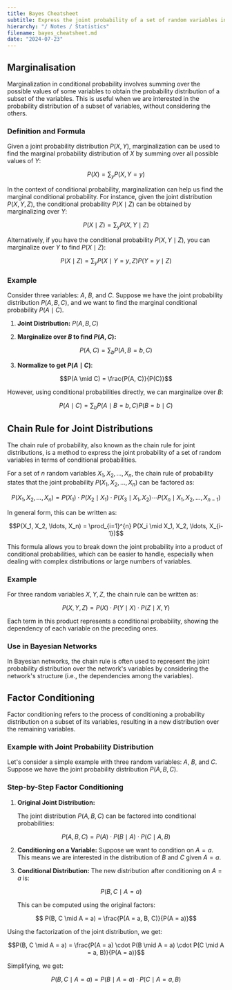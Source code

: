 ```yaml
---
title: Bayes Cheatsheet
subtitle: Express the joint probability of a set of random variables in terms of conditional probabilities
hierarchy: "/ Notes / Statistics"
filename: bayes_cheatsheet.md
date: "2024-07-23"
---
```

## Marginalisation
Marginalization in conditional probability involves summing over the possible values of some variables to obtain the probability distribution of a subset of the variables. This is useful when we are interested in the probability distribution of a subset of variables, without considering the others.

### Definition and Formula

Given a joint probability distribution $P(X, Y)$, marginalization can be used to find the marginal probability distribution of $X$ by summing over all possible values of $Y$:

```math
P(X) = \sum_{y} P(X, Y = y) 
```
In the context of conditional probability, marginalization can help us find the marginal conditional probability. For instance, given the joint distribution $P(X, Y, Z)$, the conditional probability $P(X \mid Z)$ can be obtained by marginalizing over $Y$:

```math
P(X \mid Z) = \sum_{y} P(X, Y \mid Z)
```
Alternatively, if you have the conditional probability $P(X, Y \mid Z)$, you can marginalize over $Y$ to find $P(X \mid Z)$:

```math
P(X \mid Z) = \sum_{y} P(X \mid Y = y, Z) P(Y = y \mid Z)
```

### Example

Consider three variables: $A$, $B$, and $C$. Suppose we have the joint probability distribution $P(A, B, C)$, and we want to find the marginal conditional probability $P(A \mid C)$.

1. **Joint Distribution:** $P(A, B, C)$

2. **Marginalize over $B$ to find $P(A, C)$:**

```math
P(A, C) = \sum_{b} P(A, B = b, C)
```

3. **Normalize to get $P(A \mid C)$**:

```math
P(A \mid C) = \frac{P(A, C)}{P(C)}
```

However, using conditional probabilities directly, we can marginalize over $B$:

```math
P(A \mid C) = \sum_{b} P(A \mid B = b, C) P(B = b \mid C)
```
## Chain Rule for Joint Distributions
The chain rule of probability, also known as the chain rule for joint distributions, is a method to express the joint probability of a set of random variables in terms of conditional probabilities. 

For a set of $n$ random variables $X_1, X_2, \ldots, X_n$, the chain rule of probability states that the joint probability $P(X_1, X_2, \ldots, X_n)$ can be factored as:

```math
P(X_1, X_2, \ldots, X_n) = P(X_1) \cdot P(X_2 \mid X_1) \cdot P(X_3 \mid X_1, X_2) \cdots P(X_n \mid X_1, X_2, \ldots, X_{n-1})
```


In general form, this can be written as:

```math
P(X_1, X_2, \ldots, X_n) = \prod_{i=1}^{n} P(X_i \mid X_1, X_2, \ldots, X_{i-1})
```

This formula allows you to break down the joint probability into a product of conditional probabilities, which can be easier to handle, especially when dealing with complex distributions or large numbers of variables.
### Example

For three random variables $X, Y, Z$, the chain rule can be written as:

```math
P(X, Y, Z) = P(X) \cdot P(Y \mid X) \cdot P(Z \mid X, Y)
```

Each term in this product represents a conditional probability, showing the dependency of each variable on the preceding ones.
### Use in Bayesian Networks

In Bayesian networks, the chain rule is often used to represent the joint probability distribution over the network's variables by considering the network's structure (i.e., the dependencies among the variables). 

## Factor Conditioning
Factor conditioning refers to the process of conditioning a probability distribution on a subset of its variables, resulting in a new distribution over the remaining variables. 
### Example with Joint Probability Distribution
Let's consider a simple example with three random variables: $A$, $B$, and $C$. Suppose we have the joint probability distribution $P(A, B, C)$.

### Step-by-Step Factor Conditioning

1. **Original Joint Distribution:**

   The joint distribution $P(A, B, C)$ can be factored into conditional probabilities:   
  
  ```math
   P(A, B, C) = P(A) \cdot P(B \mid A) \cdot P(C \mid A, B)
   ```

2. **Conditioning on a Variable:**
   Suppose we want to condition on $A = a$. This means we are interested in the distribution of $B$ and $C$ given $A = a$.

3. **Conditional Distribution:**
   The new distribution after conditioning on $A = a$ is:  
   
   ```math
    P(B, C \mid A = a)
    ```
    This can be computed using the original factors:

  
  ```math
   P(B, C \mid A = a) = \frac{P(A = a, B, C)}{P(A = a)}
   ```
   
   Using the factorization of the joint distribution, we get:  
   ```math
   P(B, C \mid A = a) = \frac{P(A = a) \cdot P(B \mid A = a) \cdot P(C \mid A = a, B)}{P(A = a)}
   ```
   Simplifying, we get:  
   ```math
   P(B, C \mid A = a) = P(B \mid A = a) \cdot P(C \mid A = a, B)
   ```
